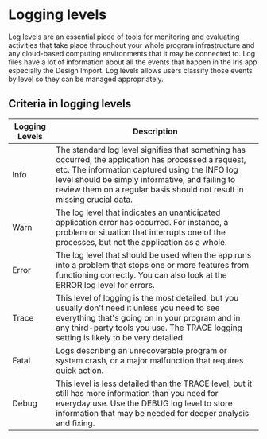 # Logging levels
Log levels are an essential piece of tools for monitoring and evaluating activities that take place throughout your whole program infrastructure and any cloud-based computing environments that it may be connected to. Log files have a lot of information about all the events that happen in the Iris app especially the Design Import. Log levels allows users classify those events by level so they can be managed appropriately.
## Criteria in logging levels

|  **Logging Levels**     | **Description** |
| -----------     | -----------		|
| Info   | The standard log level signifies that something has occurred, the application has processed a request, etc. The information captured using the INFO log level should be simply informative, and failing to review them on a regular basis should not result in missing crucial data.|
| Warn | The log level that indicates an unanticipated application error has occurred. For instance, a problem or situation that interrupts one of the processes, but not the application as a whole.|
| Error | The log level that should be used when the app runs into a problem that stops one or more features from functioning correctly. You can also look at the ERROR log level for errors.|
| Trace| This level of logging is the most detailed, but you usually don't need it unless you need to see everything that's going on in your program and in any third-party tools you use. The TRACE logging setting is likely to be very detailed.|
| Fatal|Logs describing an unrecoverable program or system crash, or a major malfunction that requires quick action.|
|Debug| This level is less detailed than the TRACE level, but it still has more information than you need for everyday use. Use the DEBUG log level to store information that may be needed for deeper analysis and fixing. |
